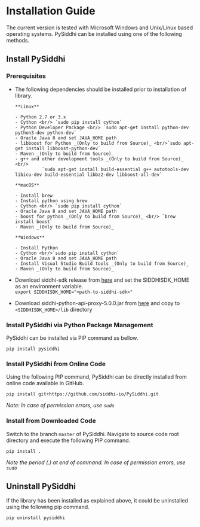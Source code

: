 # Installation Guide

The current version is tested with Microsoft Windows and Unix/Linux based operating systems. 
PySiddhi can be installed using one of the following methods.

## Install PySiddhi

### Prerequisites

- The following dependencies should be installed prior to installation of library.
  
      **Linux**
      
      - Python 2.7 or 3.x
      - Cython <br/> `sudo pip install cython`
      - Python Developer Package <br/> `sudo apt-get install python-dev python3-dev python-dev`
      - Oracle Java 8 and set JAVA_HOME path
      - libboost for Python _(Only to build from Source)_ <br/>`sudo apt-get install libboost-python-dev` 
      - Maven _(Only to build from Source)_
      - g++ and other development tools _(Only to build from Source)_ <br/>
                `sudo apt-get install build-essential g++ autotools-dev libicu-dev build-essential libbz2-dev libboost-all-dev`
  
      **macOS**
      
      - Install brew
      - Install python using brew
      - Cython <br/> `sudo pip install cython`
      - Oracle Java 8 and set JAVA_HOME path
      - boost for python _(Only to build from Source)_ <br/> `brew install boost`
      - Maven _(Only to build from Source)_
  
      **Windows**
      
      - Install Python 
      - Cython <br/>`sudo pip install cython`
      - Oracle Java 8 and set JAVA_HOME path
      - Install Visual Studio Build tools _(Only to build from Source)_
      - Maven _(Only to build from Source)_
    
- Download siddhi-sdk release from [here](https://github.com/siddhi-io/siddhi-sdk/releases) and set the SIDDHISDK_HOME as an environment variable. <br/> `export SIDDHISDK_HOME="<path-to-siddhi-sdk>"`
- Download siddhi-python-api-proxy-5.0.0.jar from [here](https://github.com/siddhi-io/PySiddhi/releases) and copy to `<SIDDHISDK_HOME>/lib` directory

### Install PySiddhi via Python Package Management

PySiddhi can be installed via PIP command as bellow.

```
pip install pysiddhi
```

### Install PySiddhi from Online Code

Using the following PIP command, PySiddhi can be directly installed from online code available in GitHub.
```
pip install git+https://github.com/siddhi-io/PySiddhi.git
```
*Note: In case of permission errors, use `sudo`*

### Install from Downloaded Code
Switch to the branch `master` of PySiddhi.
Navigate to source code root directory and execute the following PIP command.

```
pip install .
```
*Note the period (.) at end of command. In case of permission errors, use `sudo`*

## Uninstall PySiddhi
If the library has been installed as explained above, it could be uninstalled using the following pip command.
```
pip uninstall pysiddhi
```
